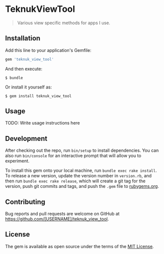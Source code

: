 # TeknukViewTool

> Various view specific methods for apps I use.

## Installation

Add this line to your application's Gemfile:

```ruby
gem 'teknuk_view_tool'
```

And then execute:

    $ bundle

Or install it yourself as:

    $ gem install teknuk_view_tool

## Usage

TODO: Write usage instructions here

## Development

After checking out the repo, run `bin/setup` to install dependencies. You can also run `bin/console` for an interactive prompt that will allow you to experiment.

To install this gem onto your local machine, run `bundle exec rake install`. To release a new version, update the version number in `version.rb`, and then run `bundle exec rake release`, which will create a git tag for the version, push git commits and tags, and push the `.gem` file to [rubygems.org](https://rubygems.org).

## Contributing

Bug reports and pull requests are welcome on GitHub at https://github.com/[USERNAME]/teknuk_view_tool.

## License

The gem is available as open source under the terms of the [MIT License](https://opensource.org/licenses/MIT).
